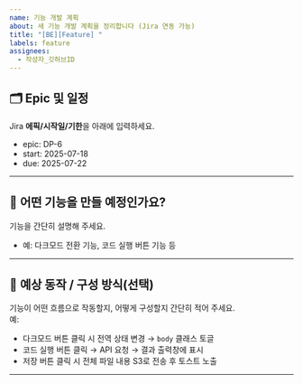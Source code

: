 ```yaml
---
name: 기능 개발 계획
about: 새 기능 개발 계획을 정리합니다 (Jira 연동 가능)
title: "[BE][Feature] "
labels: feature
assignees: 
  - 작성자_깃허브ID
---
```


## 🗂️ Epic 및 일정
Jira **에픽/시작일/기한**을 아래에 입력하세요.

- epic: DP-6
- start: 2025-07-18
- due: 2025-07-22

---

## 🧠 어떤 기능을 만들 예정인가요?
기능을 간단히 설명해 주세요.
- 예: 다크모드 전환 기능, 코드 실행 버튼 기능 등

---

## 🔄 예상 동작 / 구성 방식(선택)
기능이 어떤 흐름으로 작동할지, 어떻게 구성할지 간단히 적어 주세요.  
예:
- 다크모드 버튼 클릭 시 전역 상태 변경 → `body` 클래스 토글
- 코드 실행 버튼 클릭 → API 요청 → 결과 출력창에 표시
- 저장 버튼 클릭 시 전체 파일 내용 S3로 전송 후 토스트 노출

---